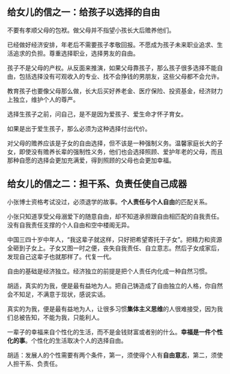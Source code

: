 ## 给女儿的信之一：给孩子以选择的自由

不要有孝顺父母的包袱。做父母并不指望小孩长大后赡养他们。

已经做好经济安排，年老后不需要孩子孝敬回报。不愿成为孩子未来职业追求、生活追求的负担。尊重选择职业，选择男友的自由。

孩子不是父母的产权。从反面来推演，如果父母靠孩子，那么孩子很多选择不能自由，包括选择没有可观收入的专业、找不会挣钱的男朋友，这些父母都不会允许。

教育孩子也要像父母那么做，长大后买好养老金、医疗保险、投资基金，经济财力上独立，维护个人的尊严。

选择生孩子之前，问自己，是不是因为爱孩子、爱生命才怀子育女。

如果是出于爱生孩子，那么必须为这种选择付出代价。

对父母的赡养应该是子女的自由选择，但不该是一种强制义务。温馨家庭长大的子女，即使没有赡养长辈的强制性义务，他们也会选择照顾、爱护年老的父母，而且那种自愿的选择会更加充满爱，得到照顾的父母也会更加幸福。

## 给女儿的信之二：担干系、负责任使自己成器

小张博士资格考试没过，必须退学的故事。**个人责任与个人自由**的匹配关系。

小张只知道享受父母溺爱下的随意自由，却不知道承担跟自由相匹配的自我责任。没有自我责任支撑的个人自由和空中楼阁无异。

中国三四十岁中年人，“我这辈子就这样，只好把希望寄托于子女”。把精力和资源全砸到子女上。子女又图一时之便，丧失自我责任、自立意志。然后子女成家后，发现自己这辈子也就那样了。代复一代。

自由的基础是经济独立。经济独立的前提是把个人责任内化成一种自然习惯。

胡适，真实的为我，便是最有益地为人。把自己铸造成了自由独立的人格，你自然会不知足，不满意于现状，感说实话。

真实的为我，便是最有益地为人，让很多习惯**集体主义思维**的人很难接受，因为我们总被告知，不能为我，只能利人。

一辈子的幸福来自个性化的生活，而不是金钱财富或者别的什么。**幸福是一件个性化的事**。个性化的生活取决个人的选择自由。

胡适：发展人的个性需要有两个条件，第一，须使得个人有**自由意志**，第二，须使人担干系、负责任。

